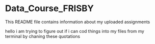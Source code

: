 # Data_Course_FRISBY
This README file contains information about my uploaded assignments

hello i am trying to figure out if i can cod things into my files from my terminal by chaning these quotations
